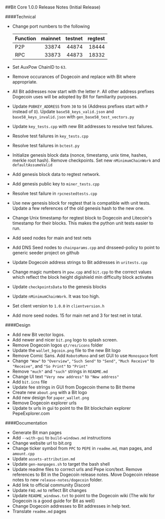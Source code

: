 ##Bit Core 1.0.0 Release Notes (Initial Release)

####Technical

* Change port numbers to the following

    | Function | mainnet | testnet | regtest |
    | :------- | ------: | ------: | ------: |
    | P2P      |   33874 |   44874 |   18444 |
    | RPC      |   33873 |   44873 |   18332 |
* Set AuxPow ChainID to `63`.
* Remove occurances of Dogecoin and replace with Bit where appropriate.
* All Bit addresses now start with the letter `P`. All other address prefixes Dogecoin uses will be adopted by Bit for familiarity purposes.
* Update `PUBKEY_ADDRESS` from `30` to `56` (Address prefixes start with `P` instead of `D`). Update `base58_keys_valid.json` and `base58_keys_invalid.json` with `gen_base58_test_vectors.py`
* Update `key_tests.cpp` with new Bit addresses to resolve test failures.
* Resolve test failures in `key_tests.cpp`
* Resolve test failures in `bctest.py`
* Initialize genesis block data (nonce, timestamp, unix time, hashes, merkle root hash). Remove checkpoints. Set new `nMinimumChainWork` and `defaultAssumeValid`
* Add genesis block data to regtest network.
* Add genesis public key to `miner_tests.cpp`
* Resolve test failure in `rpcnestedtests.cpp`
* Use new genesis block for regtest that is compatible with unit tests. Update a few references of the old genesis hash to the new one. 
* Change Unix timestamp for regtest block to Dogecoin and Litecoin's timestamp for their blocks. This makes the python unit tests easier to run.
* Add seed nodes for main and test nets
* Add DNS Seed nodes to `chainparams.cpp` and dnsseed-policy to point to generic seeder project on github
* Update Dogecoin address strings to Bit addresses in `uritests.cpp`
* Change magic numbers in `pow.cpp` and `bit.cpp` to the correct values which reflect the block height digishield min difficulty block activates
* Update `checkpointsData` to the genesis blocks
* Update `nMinimumChainWork`. It was too high. 
* Set client version to `1.0.0` in `clientversion.h`
* Add more seed nodes. 15 for main net and 3 for test net in total.

####Design

* Add new Bit vector logos.
* Add newer and nicer `bit.png` logo to splash screen.
* Remove Dogecoin logos `qt/res/icons` folder
* Update the `wallet_bgcoin.png` file to the new Bit logo
* Remove Comic Sans. Add `RobotoMono` and set GUI to use `Monospace` font
* Change `"Wow"` to `"Overview"`, `"Such Send"` to `"Send"`, `"Much Receive"` to `"Receive"`, and `"So Print"` to `"Print"`
* Remove `"much"` and `"such"` strings in `README.md`
* Change UI text `"Very new address"` to `"New address"`
* Add `bit.icns` file
* Update fee strings in GUI from Dogecoin theme to Bit theme
* Create new `about.png` with a Bit logo
* Add new design for `paper_wallet.png`
* Remove Dogecoin explorer urls
* Update tx urls in gui to point to the Bit blockchain explorer PepeExplorer.com

####Documentation

* Generate Bit man pages
* Add `--with-gui` to `build-windows.md` instructions
* Change website url to bit.org
* Change ticker symbol from `PPC` to `PEPE` in `readme.md`, man pages, and `amount.cpp`
* Update `assets-attribution.md`
* Update `gen-manpages.sh` to target the bash shell
* Update readme files to correct urls and Pepe icon/text. Remove references to Bit in the Dogecoin release notes. Move Dogecoin release notes to new `release-notes/dogecoin` folder.
* Add link to official community Discord
* Update `FAQ.md` to reflect Bit changes
* Update `README_windows.txt` to point to the Dogecoin wiki (The wiki for Dogecoin is a good guide for Bit as well)
* Change Dogecoin addresses to Bit addresses in help text.
* Translate `readme.md` pages